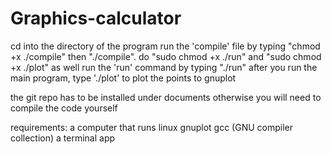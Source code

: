 # Graphics-calculator
cd into the directory of the program
run the 'compile' file by typing "chmod +x ./compile" then "./compile". do "sudo chmod +x ./run" and "sudo chmod +x ./plot" as well
run the 'run' command by typing "./run"
after you run the main program, type './plot' to plot the points to gnuplot

the git repo has to be installed under documents otherwise you will need to compile the code yourself

requirements:
a computer that runs linux
gnuplot
gcc (GNU compiler collection)
a terminal app
